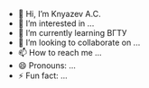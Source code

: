 - 👋 Hi, I’m Knyazev A.C.
- 👀 I’m interested in ...
- 🌱 I’m currently learning ВГТУ
- 💞️ I’m looking to collaborate on ...
- 📫 How to reach me ...
- 😄 Pronouns: ...
- ⚡ Fun fact: ...

<!---
XToHb/XToHb is a ✨ special ✨ repository because its `README.md` (this file) appears on your GitHub profile.
You can click the Preview link to take a look at your changes.
--->
